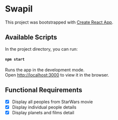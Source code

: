 # Swapil
This project was bootstrapped with [Create React App](https://github.com/facebook/create-react-app).

## Available Scripts

In the project directory, you can run:

#### `npm start`

Runs the app in the development mode.<br>
Open [http://localhost:3000](http://localhost:3000) to view it in the browser.

## Functional Requirements
- [x] Display all peoples from StarWars movie
- [x] Display individual people details
- [x] Display planets and films detail
